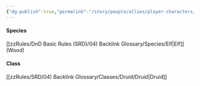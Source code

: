 ```yaml
---
{"dg-publish":true,"permalink":"/story/people/allies/player-characters/faelwyn-faolan/"}
---
```


#### Species
[[zzRules/DnD Basic Rules (SRD)/04) Backlink Glossary/Species/Elf\|Elf]] (Wood)
#### Class
[[zzRules/SRD/04) Backlink Glossary/Classes/Druid/Druid\|Druid]]
